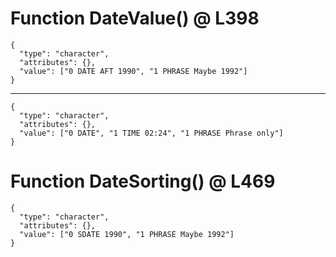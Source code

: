 # Function DateValue() @ L398

    {
      "type": "character",
      "attributes": {},
      "value": ["0 DATE AFT 1990", "1 PHRASE Maybe 1992"]
    }

---

    {
      "type": "character",
      "attributes": {},
      "value": ["0 DATE", "1 TIME 02:24", "1 PHRASE Phrase only"]
    }

# Function DateSorting() @ L469

    {
      "type": "character",
      "attributes": {},
      "value": ["0 SDATE 1990", "1 PHRASE Maybe 1992"]
    }

